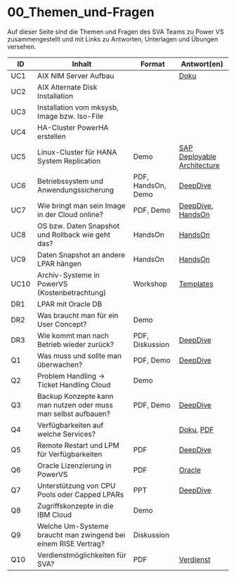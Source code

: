 # 00_Themen_und-Fragen
Auf dieser Seite sind die Themen und Fragen des SVA Teams zu Power VS zusammengestellt und mit Links zu Antworten, Unterlagen und Übungen versehen.

| ID   | Inhalt                                                         | Format             | Antwort(en) |
| -----| -------------------------------------------------------------- | ------------------ | ----------- |
| UC1  | AIX NIM Server Aufbau                                          |                    | [Doku](https://cloud.ibm.com/docs/power-iaas?topic=power-iaas-provisioning-nim)            | 
| UC2  | AIX Alternate Disk Installation                                | | |
| UC3  | Installation vom mksysb, Image bzw. Iso-File                   | | |
| UC4  | HA-Cluster PowerHA erstellen                                   | | | 
| UC5  | Linux-Cluster für HANA System Replication                      | Demo               | [SAP Deployable Architecture](https://cloud.ibm.com/catalog/architecture/deploy-arch-ibm-pvs-sap-9aa6135e-75d5-467e-9f4a-ac2a21c069b8-global) |  
| UC6  | Betriebssystem und Anwendungssicherung                         | PDF, HandsOn, Demo | [DeepDive](_materials/2025-04-17_SVA-PVS-Workshop_DeepDive_v12.pdf) |
| UC7  | Wie bringt man sein Image in der Cloud online?                 | PDF, Demo          | [DeepDive](_materials/2025-04-17_SVA-PVS-Workshop_DeepDive_v12.pdf), [HandsOn](10b_Image_Import.md) |
| UC8  | OS bzw. Daten Snapshot und Rollback wie geht das?              | HandsOn            | [HandsOn](03_CLI_+_Storage.md) |
| UC9  | Daten Snapshot an andere LPAR hängen                           | HandsOn            | [HandsOn](03_CLI_+_Storage.md) |
| UC10 | Archiv-Systeme in PowerVS (Kostenbetrachtung)                  | Workshop           | [Templates](_materials) |
| DR1  | LPAR mit Oracle DB                                             |                    | |
| DR2  | Was braucht man für ein User Concept?                          | Demo               | |
| DR3  | Wie kommt man nach Betrieb wieder zurück?                      | PDF, Diskussion    | [DeepDive](_materials/2025-04-17_SVA-PVS-Workshop_DeepDive_v12.pdf) |
| Q1   | Was muss und sollte man überwachen?                            | PDF, Demo          | [DeepDive](_materials/2025-04-17_SVA-PVS-Workshop_DeepDive_v12.pdf) |
| Q2   | Problem Handling -> Ticket Handling Cloud                      | Demo               | |
| Q3   | Backup Konzepte kann man nutzen oder muss man selbst aufbauen? | PDF, Demo          | [DeepDive](_materials/2025-04-17_SVA-PVSWorkshop_DeepDive_v12.pdf) |
| Q4   | Verfügbarkeiten auf welche Services?                           |                    | [Doku](https://www.ibm.com/support/customer/csol/terms/?ref=i126-9268-19-12-2024-zz-en), [PDF](_materials/IBM-Cloud_SLAs_i126-9268-19_12-2024_zz-en.pdf) |
| Q5   | Remote Restart und LPM für Verfügbarkeiten                     | PDF                | [DeepDive](_materials/2025-04-17_SVA-PVS-Workshop_DeepDive_v12.pdf) |
| Q6   | Oracle Lizenzierung in PowerVS                                 | PDF                | [Oracle](_materials/PowerVS_Oracle_Lizenzierung.pdf) |
| Q7   | Unterstützung von CPU Pools oder Capped LPARs                  | PPT                | <a href="_materials/2025-04-17_SVA-PVS-Workshop_DeepDive_v12.pdf">DeepDive</a> |
| Q8   | Zugriffskonzepte in die IBM Cloud                              | Demo               | |
| Q9   | Welche Um-Systeme braucht man zwingend bei einem RISE Vertrag? | Diskussion         | |
| Q10  | Verdienstmöglichkeiten für SVA?                                | PDF                | [Verdienst]() |
